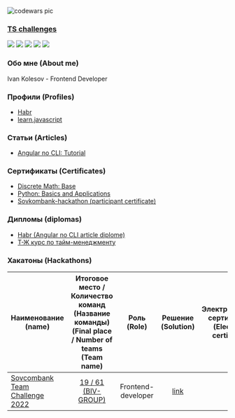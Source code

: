 ![codewars pic](https://www.codewars.com/users/ivanobivan/badges/large)

### [TS challenges](https://github.com/type-challenges/type-challenges?tab=readme-ov-file)

<img src="https://progress-bar.xyz/100/?title=warm-up"/> <img src="https://progress-bar.xyz/100/?title=easy"/> <img src="https://progress-bar.xyz/0/?title=medium"/> <img src="https://progress-bar.xyz/0/?title=hard"/> <img src="https://progress-bar.xyz/0/?title=extreame"/>


### Обо мне (About me)
Ivan Kolesov - Frontend Developer

### Профили (Profiles)
- [Habr](https://habr.com/ru/users/obivan_jedi/)
- [learn.javascript](https://learn.javascript.ru/profile/jesse-ventura)

### Статьи (Articles)
- [Angular no CLI: Tutorial](https://habr.com/ru/post/656529/)

### Сертификаты (Certificates)
- [Discrete Math: Base](https://github.com/ivanobivan/portfolio-resume/blob/234011a668e883facde2da8e5b522c96d28460b5/assets/certificates/stepik-certificate-91-7422db4.pdf)
- [Python: Basics and Applications](https://github.com/ivanobivan/portfolio-resume/blob/234011a668e883facde2da8e5b522c96d28460b5/assets/certificates/stepik-certificate-512-15cf4ba.pdf)
- [Sovkombank-hackathon (participant certificate)](https://github.com/ivanobivan/portfolio-resume/blob/234011a668e883facde2da8e5b522c96d28460b5/assets/certificates/sovlombank-hk-certificate.pdf)

### Дипломы (diplomas)
- [Habr (Angular no CLI article diplome)](https://github.com/ivanobivan/portfolio-resume/blob/main/assets/diplomas/obivan_jedi.pdf)
- [Т-Ж курс по тайм-менеджменту](https://github.com/ivanobivan/portfolio-resume/blob/main/assets/diplomas/my_diploma_course_pro_time.pdf)

### Хакатоны (Hackathons)

| Наименование (name) | Итоговое место / Количество команд (Название команды) <br/>  (Final place / Number of teams (Team name) |  Роль (Role) | Решение (Solution) | Электронный сертификат (Electronic certificate) |
|----------|:-------------:|:------------:|:------------:|------:|
| [Sovcombank Team Challenge 2022](https://scbteamchallenge.sk.ru/)  | [19 / 61 (BIV-GROUP)](https://codenrock.com/contests/scbteamchallenge-codenrock#/rating/2389) |  Frontend-developer  | [link](https://github.com/ivanobivan/SovcombankSolution) | [link](https://github.com/ivanobivan/portfolio-resume/blob/234011a668e883facde2da8e5b522c96d28460b5/assets/certificates/sovlombank-hk-certificate.pdf) |
